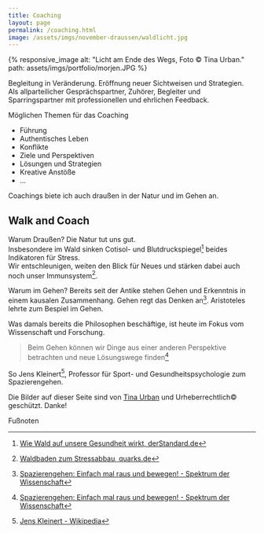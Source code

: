 ```yaml
---
title: Coaching
layout: page
permalink: /coaching.html
image: /assets/imgs/november-draussen/waldlicht.jpg
---
```

{% responsive_image
alt: "Licht am Ende des Wegs, Foto © Tina Urban." 
path: assets/imgs/portfolio/morjen.JPG %}

Begleitung in Veränderung. Eröffnung neuer Sichtweisen und Strategien.   
Als allparteilicher Gesprächspartner, Zuhörer, Begleiter und Sparringspartner 
mit professionellen und ehrlichen Feedback.     

Möglichen Themen für das Coaching
- Führung
- Authentisches Leben
- Konflikte
- Ziele und Perspektiven
- Lösungen und Strategien
- Kreative Anstöße
- ...

Coachings biete ich auch draußen in der Natur und im Gehen an.

## Walk and Coach

Warum Draußen? Die Natur tut uns gut.    
Insbesondere im Wald sinken Cotisol- und Blutdruckspiegel[^waldgesundheit]
beides Indikatoren für Stress.    
Wir entschleunigen, weiten den Blick für Neues und stärken dabei auch noch unser Immunsystem[^waldbaden].

Warum im Gehen? 
Bereits seit der Antike stehen Gehen und Erkenntnis in einem kausalen Zusammenhang.
Gehen regt das Denken an[^gehen]. Aristoteles lehrte zum Bespiel im Gehen.   

Was damals bereits die Philosophen beschäftige, 
ist heute im Fokus vom Wissenschaft und Forschung.

> Beim Gehen können wir Dinge aus einer anderen Perspektive betrachten 
> und neue Lösungswege finden[^gehen]

So Jens Kleinert[^jk], Professor für Sport- und Gesundheitspsychologie zum Spazierengehen.




Die Bilder auf dieser Seite sind von [Tina Urban](https://tinaurban.de) 
und Urheberrechtlich&copy; geschützt. Danke!


Fußnoten 

[^naturgesundheit]: [Wie wirken Natur und Landschaft auf Gesundheit, Wohlbefinden und Lebensqualität?, Prof. Dr. Ulrich Gebhard, Universität Hamburg](https://b6b1804a-fbf0-47c4-b778-3deada707163.filesusr.com/ugd/07922c_3ed56f11bfe74d0ab6b0e1e32ee6dd78.pdf)
[^naturbewegung]: [Was die Natur besser kann als das Fitnesscenter, derStandard.de](https://www.derstandard.de/story/2000065058714/was-die-natur-besser-kann-als-das-fitnesscenter)
[^mindfulwalk]: [The Benefits of a Mindful Walk, Search Inside Yourself Leadership Institute](https://siyli.org/mindful-walk-benefits/)
[^waldbaden]: [Waldbaden zum Stressabbau, quarks.de](https://www.quarks.de/gesundheit/waldbaden-zum-stressabbau/)
[^waldgesundheit]: [Wie Wald auf unsere Gesundheit wirkt, derStandard.de](https://www.derstandard.de/story/2000116617740/wie-wald-auf-unsere-gesundheit-wirkt)
[^emotionalinteligenz]: [Warum emotionale Intelligenz im Job so wichtig ist, MichaelPage](https://www.michaelpage.de/advice/management-tipps/leadership/warum-emotionale-intelligenz-im-job-so-wichtig-ist)
[^gehen]: [Spazierengehen: Einfach mal raus und bewegen! - Spektrum der Wissenschaft](https://www.spektrum.de/news/spazierengehen-einfach-mal-raus-und-bewegen/1824811)
[^jk]: [Jens Kleinert - Wikipedia](https://de.wikipedia.org/wiki/Jens_Kleinert)


